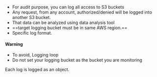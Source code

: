 - For audit purpose, you can log all access to S3 buckets
- Any request, from any account, authorized/denied will be logged into another S3 bucket.
- That data can be analyzed using data analysis tool
- ==target logging bucket must be in same AWS region.==
- Specific log format.

#### Warning
- To avoid, Logging loop
- Do not set your logging bucket as the bucket you are monitoring

Each log is logged as an object.